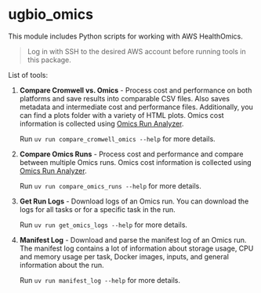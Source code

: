 # ugbio_omics
This module includes Python scripts for working with AWS HealthOmics.
> Log in with SSH to the desired AWS account before running tools in this package.

List of tools:

1. **Compare Cromwell vs. Omics** - Process cost and performance on both platforms and save results into comparable CSV files. Also saves metadata and intermediate cost and performance files. Additionally, you can find a plots folder with a variety of HTML plots. Omics cost information is collected using [Omics Run Analyzer](https://github.com/awslabs/amazon-omics-tools?tab=readme-ov-file#omics-run-analyzer).

    Run `uv run compare_cromwell_omics --help` for more details.

2. **Compare Omics Runs** - Process cost and performance and compare between multiple Omics runs. Omics cost information is collected using [Omics Run Analyzer](https://github.com/awslabs/amazon-omics-tools?tab=readme-ov-file#omics-run-analyzer).

    Run `uv run compare_omics_runs --help` for more details.

3. **Get Run Logs** - Download logs of an Omics run. You can download the logs for all tasks or for a specific task in the run.

    Run `uv run get_omics_logs --help` for more details.

4. **Manifest Log** - Download and parse the manifest log of an Omics run. The manifest log contains a lot of information about storage usage, CPU and memory usage per task, Docker images, inputs, and general information about the run.

    Run `uv run manifest_log --help` for more details.

